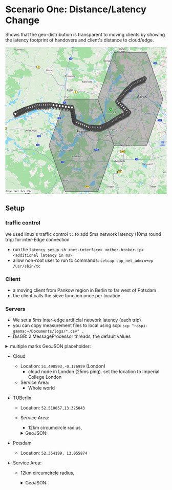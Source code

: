 # Scenario One: Distance/Latency Change

Shows that the geo-distribution is transparent to moving clients by showing the latency footprint of handovers and client's distance to cloud/edge.

![Alt text](client-and-serviceareas.png)
## Setup

### traffic control
we used linux's traffic control `tc` to add 5ms network latency (10ms round trip) for inter-Edge connection  
- run the `latency_setup.sh <net-interface> <other-broker-ip> <additional latency in ms>` 
- allow non-root user to run tc commands: `setcap cap_net_admin+ep /usr/sbin/tc`

### Client
- a moving client from Pankow region in Berlin to far west of Potsdam
- the client calls the sieve function once per location
### Servers
- We set a 5ms inter-edge artificial network latency (each trip)
- you can copy measurement files to local using scp: `scp "raspi-gamma:~/Documents/logs/*.csv" .`
- DisGB: 2 MessageProcessor threads, the default values
 <details>
     <summary>multiple marks GeoJSON placeholder:</summary>  

  ```json
  {
    "type": "FeatureCollection",
    "features": [
  
      
    ]
  }
  ```
  </details>

- Cloud
  - Location: `51.498593,-0.176959` (London)
    - cloud node in London (25ms ping). set the location to Imperial College London
  - Service Area:
    - Whole world
- TUBerlin
  - Location: `52.510057,13.325043`
  - Service Area: 
    - 12km circumcircle radius,
    <details>
    <summary>GeoJSON:</summary> 
    
    ```JSON 
    {
      "type": "Feature",
      "geometry": {
        "type": "Polygon",
        "coordinates": [
          [
            [
              13.235211471588048,
              52.354464419905504
            ],
            [
              13.414874528411953,
              52.354464419905504
            ],
            [
              13.504706056823904,
              52.510057
            ],
            [
              13.414874528411953,
              52.6656495800945
            ],
            [
              13.235211471588048,
              52.6656495800945
            ],
            [
              13.145379943176097,
              52.510057
            ],
            [
              13.235211471588048,
              52.354464419905504
            ]
          ]
        ]
      },
      "properties": {
        "ccid": {
          "q": 0,
          "r": 0,
          "s": 0
        },
        "centroid": {
          "longitude": 13.325043,
          "latitude": 52.510057
        },
        "circumradius": 20000,
        "inradius": 17320.508075688773
      }
    }
    ```
    </details>
  
- Potsdam
  - Location: `52.354199, 13.055874`
- Service Area: 
  - 12km circumcircle radius,
    <details>
      <summary>GeoJSON:</summary> 
    
    ```JSON
            {
            "type": "Feature",
            "geometry": {
                "type": "Polygon",
                "coordinates": [
                    [
                        [
                            12.966042471588047,
                            52.1986064199055
                        ],
                        [
                            13.145705528411952,
                            52.1986064199055
                        ],
                        [
                            13.235537056823903,
                            52.354199
                        ],
                        [
                            13.145705528411952,
                            52.5097915800945
                        ],
                        [
                            12.966042471588047,
                            52.5097915800945
                        ],
                        [
                            12.876210943176096,
                            52.354199
                        ],
                        [
                            12.966042471588047,
                            52.1986064199055
                        ]
                    ]
                ]
            },
            "properties": {
                  "ccid": {
                      "q": 0,
                      "r": 0,
                      "s": 0
                  },
                  "centroid": {
                      "longitude": 13.055874,
                      "latitude": 52.354199
                  },
                  "circumradius": 20000.0,
                  "inradius": 17320.508075688773
              }
          }
      ```
  </details>

##